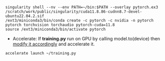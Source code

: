 
```
singularity shell --nv --env PATH=~/bin:$PATH --overlay pytorch.ex3 /scratch/work/public/singularity/cuda11.8.86-cudnn8.7-devel-ubuntu22.04.2.sif
/ext3/miniconda3/bin/conda create -c pytorch -c nvidia -n pytorch pytorch torchvision torchaudio pytorch-cuda=11.8
source /ext3/miniconda3/bin/activate pytorch
```
* Accelerate: If <b>training.py</b> run on GPU by calling model.to(device) then [modify it accordingly](https://huggingface.co/course/en/chapter3/4?fw=pt#supercharge-your-training-loop-with-accelerate) and accelerate it. 
```
accelerate launch ~/training.py
```